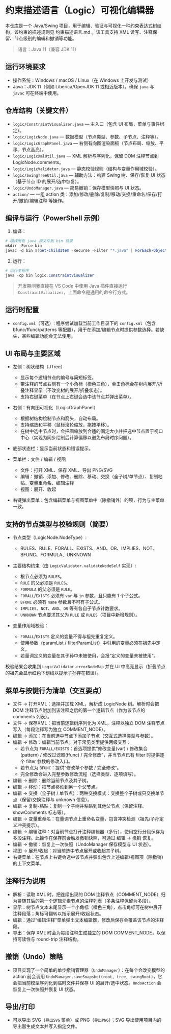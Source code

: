 # 约束描述语言（Logic）可视化编辑器

本仓库是一个 Java/Swing 项目，用于编辑、验证与可视化一种约束表达式树结构，该约束的描述规则见 约束描述语言.md 。该工具支持 XML 读写、注释保留、节点级别的编辑和撤销等功能。

> 语言：Java 11（兼容 JDK 11）

## 运行环境要求

- 操作系统：Windows / macOS / Linux（在 Windows 上开发与测试）
- Java：JDK 11（例如 Liberica/OpenJDK 11 或相近版本）。确保 `java` 与 `javac` 可在终端中使用。

## 仓库结构（关键文件）

- `logic/ConstraintVisualizer.java` — 主入口（包含 UI 布局，菜单与事件绑定）。
- `logic/LogicNode.java` — 数据模型（节点类型、参数、子节点、注释等）。
- `logic/LogicGraphPanel.java` — 右侧有向图渲染面板（节点布局、缩放、平移、节点高亮）。
- `logic/LogicXmlUtil.java` — XML 解析与序列化，保留 DOM 注释节点到 LogicNode.comments。
- `logic/LogicValidator.java` — 静态校验规则（结构与变量作用域校验）。
- `logic/SwingTreeUtil.java` — 辅助方法：构建 Swing 树、保存/恢复 UI 状态（基于节点 ID 的展开/选中恢复）。
- `logic/UndoManager.java` — 简易撤销：保存模型快照与 UI 状态。
- `action/` — 一组 action 类：添加/修改/删除/复制/移动/交换/重命名/保存/打开/撤销/编辑注释 等操作。

## 编译与运行（PowerShell 示例）

1. 编译：

```powershell
# 编译所有 java 源文件到 bin 目录
mkdir -Force bin
javac -d bin $(Get-ChildItem -Recurse -Filter "*.java" | ForEach-Object { $_.FullName })
```

2. 运行：

```powershell
# 运行主程序
java -cp bin logic.ConstraintVisualizer
```

> 开发期间我直接在 VS Code 中使用 Java 插件直接运行 `ConstraintVisualizer`，上面命令是通用的命令行方式。

## 运行时配置

- `config.xml`（可选）: 程序尝试加载当前工作目录下的 `config.xml`（包含 bfunc/ffunc/patterns 等配置），用于在添加/编辑节点时提供参数选择。若缺失，某些编辑功能会无法使用。

## UI 布局与主要区域

- 左侧：树状结构（JTree）
  - 显示每个逻辑节点的编号与简短标签。
  - 带注释的节点右侧有一个小角标（橙色三角），单击角标会在树内展开/折叠注释显示（不改变树的展开/折叠状态）。
  - 支持右键菜单（在节点上右键会选中该节点并弹出菜单）。

- 右侧：有向图可视化（LogicGraphPanel）
  - 根据树结构绘制节点和箭头，自动布局。
  - 支持缩放和平移（鼠标滚轮缩放，拖拽平移）。
  - 在树中选中节点时，会把图缩放到合适的固定大小并把选中节点置于视口中心（实现为同步绘制后计算偏移以避免布局时序问题）。

- 底部状态栏：显示当前状态和错误提示。

- 菜单栏：文件 / 编辑 / 视图
  - 文件：打开 XML、保存 XML、导出 PNG/SVG
  - 编辑：撤销、添加、修改、删除、移动、交换（全子树/单节点）、复制粘贴、变量重命名、编辑注释
  - 视图：展开、收起

- 右键弹出菜单：包含编辑菜单与视图菜单中（除撤销外）的项，行为与主菜单一致。

## 支持的节点类型与校验规则（简要）

- 节点类型（LogicNode.NodeType）:
  - RULES、RULE、FORALL、EXISTS、AND、OR、IMPLIES、NOT、BFUNC、FORMULA、UNKNOWN

- 主要结构约束（由 `LogicValidator.validateNodeSelf` 实现）:
  - 根节点必须为 `RULES`。
  - `RULE` 的父必须是 `RULES`。
  - `FORMULA` 的父必须是 `RULE`。
  - `FORALL`/`EXISTS` 必须有 `var` 与 `in` 参数，且只能有 1 个子公式。
  - `BFUNC` 必须有 `name` 参数且不可有子公式。
  - `IMPLIES`、`NOT`、`AND`、`OR` 等有各自子节点计数要求。
  - `UNKNOWN` 节点要求其父为 `RULE` 或 `RULES`（项目中新增规则）。

- 变量作用域校验：
  - `FORALL`/`EXISTS` 定义的变量不得与祖先重复定义。
  - 使用参数（paramList / filterParamList）中引用的变量必须在祖先中定义。
  - 若量词定义的变量在其子孙中未被使用，会报“定义的变量未被使用”。

校验结果会收集到 `LogicValidator.errorNodeMap` 并在 UI 中高亮显示（折叠节点的祖先会显示红色下划线以提示子孙存在错误）。

## 菜单与按键行为清单（交互要点）

- 文件 -> 打开XML：选择并加载 XML，解析成 LogicNode 树。解析时会把 DOM 注释节点附加到该注释之后的第一个逻辑节点（作为该节点的 comments 列表）。
- 文件 -> 保存XML：把当前逻辑树序列化为 XML，注释以独立 DOM 注释节点写入（每段注释写为独立 COMMENT_NODE）。
- 编辑 -> 添加：在当前选中节点下添加子节点（交互式选择类型与参数）。
- 编辑 -> 修改：编辑当前节点。对于常见类型提供两级交互：
  - 若节点为 `FORALL/EXISTS`：首选项提供“修改变量(var) / 修改集合(pattern) / 修改过滤器(ffunc) / 完全修改”，并当节点已有 filter 时提供逐个 filter 参数的修改入口。
  - 若节点为 `BFUNC`：提供“修改单个参数 / 完全修改”。
  - 完全修改会进入完整参数修改流程（选择类型、逐项填写）。
- 编辑 -> 删除：删除当前节点及其子树。
- 编辑 -> 移动：把节点移动到另一个父节点。
- 编辑 -> 交换（全子树 / 单节点）：两种交换模式：交换整个子树或只交换单节点（保留/交换注释与 unknown 信息）。
- 编辑 -> 复制-粘贴：复制一个子树并粘贴到其他父节点（保留注释、showComments 标志等）。
- 编辑 -> 变量重命名：在量词节点上重命名变量，包含冲突检测（祖先/子孙定义冲突提示）。
- 编辑 -> 编辑注释：对当前节点打开注释编辑器（多行），使用空行分段保存为多段注释。此操作在保存前会触发撤销快照，可通过 编辑 -> 撤销 恢复。
- 编辑 -> 撤销：恢复上一次快照（UndoManager 保存模型与 UI 状态）。
- 视图 -> 展开/收起：对当前选中节点展开或收起其子树。
- 右键菜单：在节点上右键会选中该节点并弹出包含上述编辑/视图项（除撤销）的上下文菜单。

## 注释行为说明

- 解析：读取 XML 时，把连续出现的 DOM 注释节点（COMMENT_NODE）归为紧随其后的第一个逻辑元素节点的注释列表（多条注释保留为多段）。
- 显示：树节点文本末尾显示一个小角标（橙色三角），点击角标可在树中展开注释段落；角标可翻转以指示展开/收起状态。
- 编辑：通过“编辑注释”菜单弹出文本编辑器，修改后保存会覆盖该节点的注释段。
- 导出：保存 XML 时会为每段注释生成独立的 DOM COMMENT_NODE，以保持可读性与 round-trip 注释结构。

## 撤销（Undo）策略

- 项目实现了一个简单的单步撤销管理器（`UndoManager`）：在每个会改变模型的 action 前会调用 `UndoManager.saveSnapshot(root, tree, swingRoot)`，它会把当前模型序列化到临时文件并保存 UI 的展开/选中状态。`UndoAction` 会恢复上一次快照并恢复 UI 状态。

## 导出/打印

- 可以导出 SVG（`导出SVG` 菜单）或 PNG（`导出PNG`）；SVG 导出使用项目内的导出器生成文本并写入指定文件。